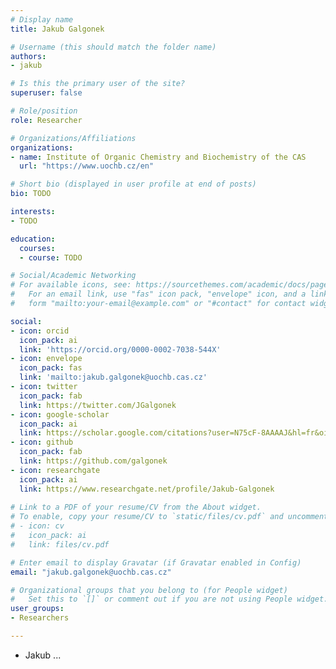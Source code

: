 ```yaml
---
# Display name
title: Jakub Galgonek

# Username (this should match the folder name)
authors:
- jakub

# Is this the primary user of the site?
superuser: false

# Role/position
role: Researcher

# Organizations/Affiliations
organizations:
- name: Institute of Organic Chemistry and Biochemistry of the CAS
  url: "https://www.uochb.cz/en"

# Short bio (displayed in user profile at end of posts)
bio: TODO

interests:
- TODO

education:
  courses:
  - course: TODO

# Social/Academic Networking
# For available icons, see: https://sourcethemes.com/academic/docs/page-builder/#icons
#   For an email link, use "fas" icon pack, "envelope" icon, and a link in the
#   form "mailto:your-email@example.com" or "#contact" for contact widget.

social:
- icon: orcid
  icon_pack: ai
  link: 'https://orcid.org/0000-0002-7038-544X'
- icon: envelope
  icon_pack: fas
  link: 'mailto:jakub.galgonek@uochb.cas.cz'
- icon: twitter
  icon_pack: fab
  link: https://twitter.com/JGalgonek
- icon: google-scholar
  icon_pack: ai
  link: https://scholar.google.com/citations?user=N75cF-8AAAAJ&hl=fr&oi=sra
- icon: github
  icon_pack: fab
  link: https://github.com/galgonek
- icon: researchgate
  icon_pack: ai
  link: https://www.researchgate.net/profile/Jakub-Galgonek
  
# Link to a PDF of your resume/CV from the About widget.
# To enable, copy your resume/CV to `static/files/cv.pdf` and uncomment the lines below.
# - icon: cv
#   icon_pack: ai
#   link: files/cv.pdf

# Enter email to display Gravatar (if Gravatar enabled in Config)
email: "jakub.galgonek@uochb.cas.cz"

# Organizational groups that you belong to (for People widget)
#   Set this to `[]` or comment out if you are not using People widget.
user_groups:
- Researchers

---
```


- Jakub ...

